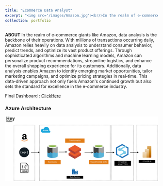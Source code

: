 ```yaml
---
title: "Ecommerce Data Analyst"
excerpt: "<img src='/images/Amazon.jpg'><br/>In the realm of e-commerce giants like Amazon, data analysis is the backbone of their operations. With millions of transactions occurring daily, Amazon relies heavily on data analysis to understand consumer behavior, predict trends, and optimize its vast product offerings. Through sophisticated algorithms and machine learning models, Amazon can personalize product recommendations, streamline logistics, and enhance the overall shopping experience for its customers. Additionally, data analysis enables Amazon to identify emerging market opportunities, tailor marketing campaigns, and optimize pricing strategies in real-time. This data-driven approach not only fuels Amazon's continued growth but also sets the standard for excellence in the e-commerce industry."
collection: portfolio
---
```


<b>ABOUT</b>
In the realm of e-commerce giants like Amazon, data analysis is the backbone of their operations. With millions of transactions occurring daily, Amazon relies heavily on data analysis to understand consumer behavior, predict trends, and optimize its vast product offerings. Through sophisticated algorithms and machine learning models, Amazon can personalize product recommendations, streamline logistics, and enhance the overall shopping experience for its customers. Additionally, data analysis enables Amazon to identify emerging market opportunities, tailor marketing campaigns, and optimize pricing strategies in real-time. This data-driven approach not only fuels Amazon's continued growth but also sets the standard for excellence in the e-commerce industry.

Final Dashboard : [ClickHere](https://app.powerbi.com/view?r=eyJrIjoiODNhNDU5YmYtZGU5Yi00MGE5LWI0OGItMGYzYzgzNmVhMDg1IiwidCI6ImFlNjBlMDU1LTAzMTEtNGJlNi04ODI3LTc5Y2VjMWNiMmYyMCIsImMiOjZ9)



<b><h3>Azure Architecture</h3></b>
<img src='/images/amazon-DW Architecture.png'>

